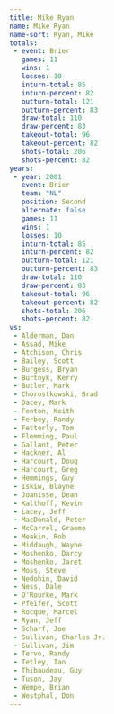 ```yaml
---
title: Mike Ryan
name: Mike Ryan
name-sort: Ryan, Mike
totals:
 - event: Brier
   games: 11
   wins: 1
   losses: 10
   inturn-total: 85
   inturn-percent: 82
   outturn-total: 121
   outturn-percent: 83
   draw-total: 110
   draw-percent: 83
   takeout-total: 96
   takeout-percent: 82
   shots-total: 206
   shots-percent: 82
years:
 - year: 2001
   event: Brier
   team: "NL"
   position: Second
   alternate: false
   games: 11
   wins: 1
   losses: 10
   inturn-total: 85
   inturn-percent: 82
   outturn-total: 121
   outturn-percent: 83
   draw-total: 110
   draw-percent: 83
   takeout-total: 96
   takeout-percent: 82
   shots-total: 206
   shots-percent: 82
vs:
 - Alderman, Dan
 - Assad, Mike
 - Atchison, Chris
 - Bailey, Scott
 - Burgess, Bryan
 - Burtnyk, Kerry
 - Butler, Mark
 - Chorostkowski, Brad
 - Dacey, Mark
 - Fenton, Keith
 - Ferbey, Randy
 - Fetterly, Tom
 - Flemming, Paul
 - Gallant, Peter
 - Hackner, Al
 - Harcourt, Doug
 - Harcourt, Greg
 - Hemmings, Guy
 - Iskiw, Blayne
 - Joanisse, Dean
 - Kalthoff, Kevin
 - Lacey, Jeff
 - MacDonald, Peter
 - McCarrel, Graeme
 - Meakin, Rob
 - Middaugh, Wayne
 - Moshenko, Darcy
 - Moshenko, Jaret
 - Moss, Steve
 - Nedohin, David
 - Ness, Dale
 - O'Rourke, Mark
 - Pfeifer, Scott
 - Rocque, Marcel
 - Ryan, Jeff
 - Scharf, Joe
 - Sullivan, Charles Jr.
 - Sullivan, Jim
 - Tervo, Randy
 - Tetley, Ian
 - Thibaudeau, Guy
 - Tuson, Jay
 - Wempe, Brian
 - Westphal, Don
---
```

